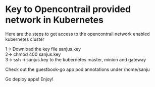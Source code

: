 Key to Opencontrail provided network in Kubernetes
==================================================

Here are the steps to get access to the opencontrail network enabled kubernetes cluster

1-> Download the key file sanjus.key  
2-> chmod 400 sanjus.key  
3-> ssh -i sanjus.key to the kubernetes master, minion and gateway  

Check out the guestbook-go app pod annotations under /home/sanju  

Go deploy apps! Enjoy!
